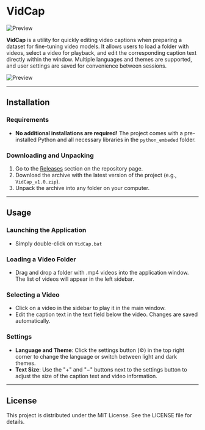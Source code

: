 # VidCap 
![Preview](Icon/Icon_128.ico)

**VidCap** is a utility for quickly editing video captions when preparing a dataset for fine-tuning video models. It allows users to load a folder with videos, select a video for playback, and edit the corresponding caption text directly within the window. Multiple languages and themes are supported, and user settings are saved for convenience between sessions.

![Preview](Assets/Preview.gif)

---

## Installation

### Requirements
- **No additional installations are required!** The project comes with a pre-installed Python and all necessary libraries in the `python_embeded` folder.

### Downloading and Unpacking
1. Go to the [Releases](https://github.com/Kvento/VidCap/releases) section on the repository page.
2. Download the archive with the latest version of the project (e.g., `VidCap_v1.0.zip`).
3. Unpack the archive into any folder on your computer.

---

## Usage

### Launching the Application
- Simply double-click on `VidCap.bat`

### Loading a Video Folder
- Drag and drop a folder with .mp4 videos into the application window. The list of videos will appear in the left sidebar.

### Selecting a Video
- Click on a video in the sidebar to play it in the main window.
- Edit the caption text in the text field below the video. Changes are saved automatically.

### Settings
- **Language and Theme**: Click the settings button (⚙️) in the top right corner to change the language or switch between light and dark themes.
- **Text Size**: Use the "+" and "−" buttons next to the settings button to adjust the size of the caption text and video information.

---

## License
This project is distributed under the MIT License. See the LICENSE file for details.
